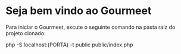# Seja bem vindo ao Gourmeet

Para iniciar o Gourmeet, excute o seguinte comando na pasta raíz do projeto clonado:

php -S localhost:(PORTA) -t public public/index.php
